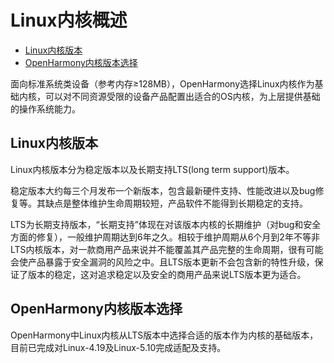 # Linux内核概述<a name="ZH-CN_TOPIC_0000001076415984"></a>

-   [Linux内核版本](#section152847516485)
-   [OpenHarmony内核版本选择](#section2716416191715)

面向标准系统类设备（参考内存≥128MB），OpenHarmony选择Linux内核作为基础内核，可以对不同资源受限的设备产品配置出适合的OS内核，为上层提供基础的操作系统能力。

## Linux内核版本<a name="section152847516485"></a>

Linux内核版本分为稳定版本以及长期支持LTS\(long term support\)版本。

稳定版本大约每三个月发布一个新版本，包含最新硬件支持、性能改进以及bug修复等。其缺点是整体维护生命周期较短，产品软件不能得到长期稳定的支持。

LTS为长期支持版本，“长期支持”体现在对该版本内核的长期维护（对bug和安全方面的修复），一般维护周期达到6年之久。相较于维护周期从6个月到2年不等非LTS内核版本，对一款商用产品来说并不能覆盖其产品完整的生命周期，很有可能会使产品暴露于安全漏洞的风险之中。且LTS版本更新不会包含新的特性升级，保证了版本的稳定，这对追求稳定以及安全的商用产品来说LTS版本更为适合。

## OpenHarmony内核版本选择<a name="section2716416191715"></a>

OpenHarmony中Linux内核从LTS版本中选择合适的版本作为内核的基础版本，目前已完成对Linux-4.19及Linux-5.10完成适配及支持。
